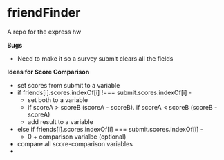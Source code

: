 # friendFinder

A repo for the express hw

**Bugs**

* Need to make it so a survey submit clears all the fields

**Ideas for Score Comparison**

* set scores from submit to a variable
* if friends[i].scores.indexOf[i] !=== submit.scores.indexOf[i] -
  * set both to a variable
  * if scoreA > scoreB (scoreA - scoreB). if scoreA < scoreB (scoreB - scoreA)
  * add result to a variable
* else if friends[i].scores.indexOf[i] === submit.scores.indexOf[i] -
  * 0 + comparison varialbe (optional)
* compare all score-comparison variables
*
